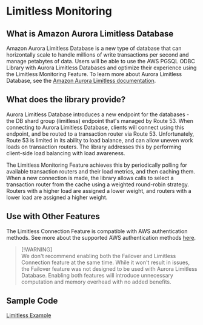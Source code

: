 # Limitless Monitoring

## What is Amazon Aurora Limitless Database
Amazon Aurora Limitless Database is a new type of database that can horizontally scale to handle millions of write transactions per second and manage petabytes of data. Users will be able to use the AWS PGSQL ODBC Library with Aurora Limitless Databases and optimize their experience using the Limitless Monitoring Feature. To learn more about Aurora Limitless Database, see the [Amazon Aurora Limitless documentation](https://docs.aws.amazon.com/AmazonRDS/latest/AuroraUserGuide/limitless.html).

## What does the library provide?
Aurora Limitless Database introduces a new endpoint for the databases - the DB shard group (limitless) endpoint that's managed by Route 53. When connecting to Aurora Limitless Database, clients will connect using this endpoint, and be routed to a transaction router via Route 53. Unfortunately, Route 53 is limited in its ability to load balance, and can allow uneven work loads on transaction routers. The library addresses this by performing client-side load balancing with load awareness.

The Limitless Monitoring Feature achieves this by periodically polling for available transaction routers and their load metrics, and then caching them. When a new connection is made, the library allows calls to select a transaction router from the cache using a weighted round-robin strategy. Routers with a higher load are assigned a lower weight, and routers with a lower load are assigned a higher weight.

## Use with Other Features
The Limitless Connection Feature is compatible with AWS authentication methods. See more about the supported AWS authentication methods [here](../authentication/authentication.md).

> [!WARNING]\
> We don't recommend enabling both the Failover and Limitless Connection feature at the same time.
> While it won't result in issues, the Failover feature was not designed to be used with Aurora Limitless Database.
> Enabling both features will introduce unnecessary computation and memory overhead with no added benefits.

## Sample Code
[Limitless Example](./limitless_example.cpp)
